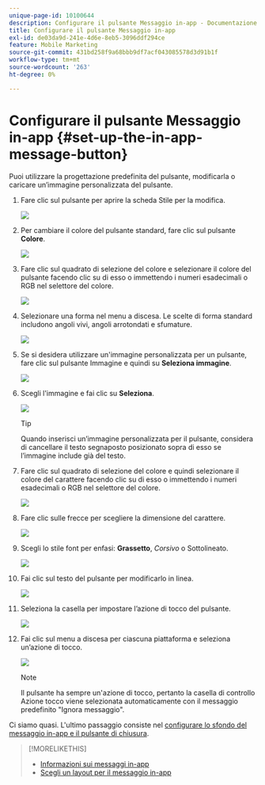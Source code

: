 ```yaml
---
unique-page-id: 10100644
description: Configurare il pulsante Messaggio in-app - Documentazione Marketo - Documentazione del prodotto
title: Configurare il pulsante Messaggio in-app
exl-id: de03da9d-241e-4d6e-8eb5-3096ddf294ce
feature: Mobile Marketing
source-git-commit: 431bd258f9a68bbb9df7acf043085578d3d91b1f
workflow-type: tm+mt
source-wordcount: '263'
ht-degree: 0%

---
```


# Configurare il pulsante Messaggio in-app {#set-up-the-in-app-message-button}

Puoi utilizzare la progettazione predefinita del pulsante, modificarla o caricare un’immagine personalizzata del pulsante.

1. Fare clic sul pulsante per aprire la scheda Stile per la modifica.

   ![](assets/image2016-5-6-15-3a6-3a55.png)

1. Per cambiare il colore del pulsante standard, fare clic sul pulsante **Colore**.

   ![](assets/image2016-5-6-15-3a10-3a38.png)

1. Fare clic sul quadrato di selezione del colore e selezionare il colore del pulsante facendo clic su di esso o immettendo i numeri esadecimali o RGB nel selettore del colore.

   ![](assets/image2016-5-6-15-3a14-3a8.png)

1. Selezionare una forma nel menu a discesa. Le scelte di forma standard includono angoli vivi, angoli arrotondati e sfumature.

   ![](assets/image2016-5-6-15-3a16-3a26.png)

1. Se si desidera utilizzare un&#39;immagine personalizzata per un pulsante, fare clic sul pulsante Immagine e quindi su **Seleziona immagine**.

   ![](assets/image2016-5-6-15-3a18-3a18.png)

1. Scegli l&#39;immagine e fai clic su **Seleziona**.

   ![](assets/image2016-5-6-16-3a36-3a0.png)

   >[!TIP]
   >
   >Quando inserisci un’immagine personalizzata per il pulsante, considera di cancellare il testo segnaposto posizionato sopra di esso se l’immagine include già del testo.

1. Fare clic sul quadrato di selezione del colore e quindi selezionare il colore del carattere facendo clic su di esso o immettendo i numeri esadecimali o RGB nel selettore del colore.

   ![](assets/image2016-5-6-16-3a39-3a4.png)

1. Fare clic sulle frecce per scegliere la dimensione del carattere.

   ![](assets/image2016-5-6-16-3a41-3a52.png)

1. Scegli lo stile font per enfasi: **Grassetto**, _Corsivo_ o Sottolineato.

   ![](assets/image2016-5-6-16-3a43-3a47.png)

1. Fai clic sul testo del pulsante per modificarlo in linea.

   ![](assets/image2016-5-6-16-3a46-3a17.png)

1. Seleziona la casella per impostare l’azione di tocco del pulsante.

   ![](assets/image2016-5-6-16-3a47-3a54.png)

1. Fai clic sul menu a discesa per ciascuna piattaforma e seleziona un’azione di tocco.

   ![](assets/image2016-5-6-16-3a49-3a40.png)

   >[!NOTE]
   >
   >Il pulsante ha sempre un&#39;azione di tocco, pertanto la casella di controllo Azione tocco viene selezionata automaticamente con il messaggio predefinito &quot;Ignora messaggio&quot;.

Ci siamo quasi. L&#39;ultimo passaggio consiste nel [configurare lo sfondo del messaggio in-app e il pulsante di chiusura](/help/marketo/product-docs/mobile-marketing/in-app-messages/creating-in-app-messages/set-up-the-in-app-message-background.md).

>[!MORELIKETHIS]
>
>* [Informazioni sui messaggi in-app](/help/marketo/product-docs/mobile-marketing/in-app-messages/understanding-in-app-messages.md)
>* [Scegli un layout per il messaggio in-app](/help/marketo/product-docs/mobile-marketing/in-app-messages/creating-in-app-messages/choose-a-layout-for-your-in-app-message.md)
